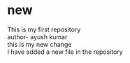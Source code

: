 # new
This is my first repository
<br>
author- ayush kumar
<br>
this is my new change
<br>
I have added a new file in the repository
